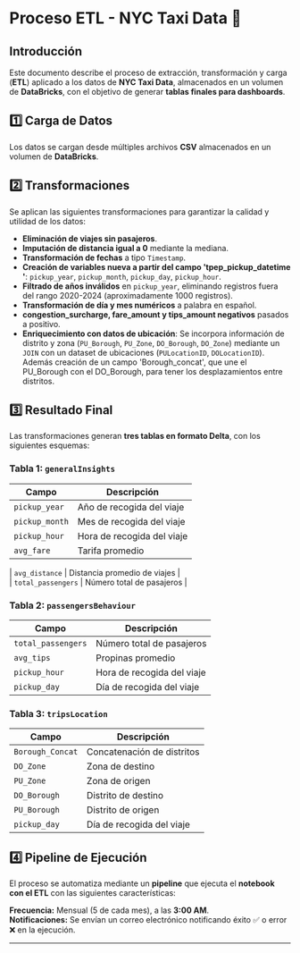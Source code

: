 # Proceso ETL - NYC Taxi Data 🚖  

##  Introducción  

Este documento describe el proceso de extracción, transformación y carga (**ETL**) aplicado a los datos de **NYC Taxi Data**, almacenados en un volumen de **DataBricks**, con el objetivo de generar **tablas finales para dashboards**.  

## 1️⃣ Carga de Datos  

Los datos se cargan desde múltiples archivos **CSV** almacenados en un volumen de **DataBricks**.  

## 2️⃣ Transformaciones  

Se aplican las siguientes transformaciones para garantizar la calidad y utilidad de los datos:  

- **Eliminación de viajes sin pasajeros**.  
- **Imputación de distancia igual a 0** mediante la mediana.  
- **Transformación de fechas** a tipo `Timestamp`.  
- **Creación de variables nueva a partir del campo 'tpep_pickup_datetime
'**: `pickup_year`, `pickup_month`, `pickup_day`, `pickup_hour`.  
- **Filtrado de años inválidos** en `pickup_year`, eliminando registros fuera del rango 2020-2024 (aproximadamente 1000 registros).  
- **Transformación de día y mes numéricos** a palabra en español.  
- **congestion_surcharge, fare_amount y tips_amount negativos** pasados a positivo.  
- **Enriquecimiento con datos de ubicación**: Se incorpora información de distrito y zona (`PU_Borough`, `PU_Zone`, `DO_Borough`, `DO_Zone`) mediante un `JOIN` con un dataset de ubicaciones (`PULocationID`, `DOLocationID`). Además creación de un campo 'Borough_concat', que une el PU_Borough con el DO_Borough, para tener los desplazamientos entre distritos.  

## 3️⃣ Resultado Final   

Las transformaciones generan **tres tablas en formato Delta**, con los siguientes esquemas:  

### Tabla 1: `generalInsights`  
| Campo | Descripción |  
|-----------------|--------------------------------------|  
| `pickup_year`   | Año de recogida del viaje  |  
| `pickup_month`  | Mes de recogida del viaje  |  
| `pickup_hour`   | Hora de recogida del viaje  |  
| `avg_fare`  | Tarifa promedio  |  

| `avg_distance`  | Distancia promedio de viajes  |  
| `total_passengers` | Número total de pasajeros  |  

### Tabla 2: `passengersBehaviour`  
| Campo | Descripción |  
|-----------------|--------------------------------------|  
| `total_passengers` | Número total de pasajeros  |  
| `avg_tips`      | Propinas promedio  |  
| `pickup_hour`   | Hora de recogida del viaje  |  
| `pickup_day`    | Día de recogida del viaje  |  

### Tabla 3: `tripsLocation`  
| Campo | Descripción |  
|-----------------|--------------------------------------|  
| `Borough_Concat` | Concatenación de distritos |  
| `DO_Zone`      | Zona de destino |  
| `PU_Zone`      | Zona de origen |  
| `DO_Borough`   | Distrito de destino |  
| `PU_Borough`   | Distrito de origen |  
| `pickup_day`   | Día de recogida del viaje |  

## 4️⃣ Pipeline de Ejecución 

El proceso se automatiza mediante un **pipeline** que ejecuta el **notebook con el ETL** con las siguientes características:  

 **Frecuencia:** Mensual (5 de cada mes), a las **3:00 AM**.  
 **Notificaciones:** Se envían un correo electrónico notificando éxito ✅ o error ❌ en la ejecución.  

---


